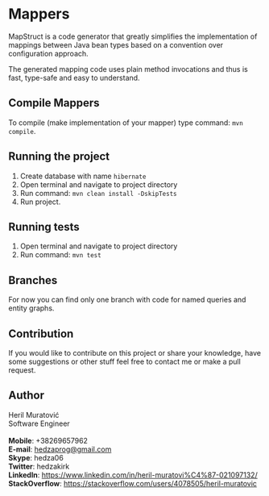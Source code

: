 # Mappers
MapStruct is a code generator that greatly simplifies the implementation of mappings between Java bean types 
based on a convention over configuration approach.

The generated mapping code uses plain method invocations and thus is fast, type-safe and easy to understand.


## Compile Mappers
To compile (make implementation of your mapper) type command: ``mvn compile``.

## Running the project
1. Create database with name `hibernate`
2. Open terminal and navigate to project directory
3. Run command: ```mvn clean install -DskipTests```
4. Run project.

## Running tests
1. Open terminal and navigate to project directory
2. Run command: ```mvn test```

## Branches
For now you can find only one branch with code for named queries and entity graphs.

## Contribution  
If you would like to contribute on this project or share your knowledge, have some suggestions or 
other stuff feel free to contact me or make a pull request.


## Author
Heril Muratović  
Software Engineer  
<br>
**Mobile**: +38269657962  
**E-mail**: hedzaprog@gmail.com  
**Skype**: hedza06  
**Twitter**: hedzakirk  
**LinkedIn**: https://www.linkedin.com/in/heril-muratovi%C4%87-021097132/  
**StackOverflow**: https://stackoverflow.com/users/4078505/heril-muratovic